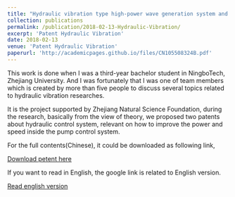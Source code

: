 ```yaml
---
title: "Hydraulic vibration type high-power wave generation system and control method thereof"
collection: publications
permalink: /publication/2018-02-13-Hydraulic-Vibration/
excerpt: 'Patent Hydraulic Vibration'
date: 2018-02-13
venue: 'Patent Hydraulic Vibration'
paperurl: 'http://academicpages.github.io/files/CN105508324B.pdf'
---
```

This work is done when I was a third-year bachelor student in NingboTech, Zhejiang University. And I was fortunately that I was one of team members which is created by more than five people to discuss several topics related to hydraulic vibration researches.

It is the project supported by Zhejiang Natural Science Foundation, during the research, basically from the view of theory, we proposed two patents about hydraulic control system, relevant on how to improve the power and speed inside the pump control system.

For the full contents(Chinese), it could be downloaded as following link,

[Download petent here](http://academicpages.github.io/files/CN105508324B.pdf)

If you want to read in English, the google link is related to English version.

[Read english version](https://patents.google.com/patent/CN105508324B/en)

